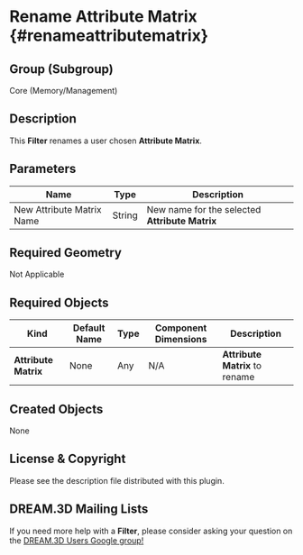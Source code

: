 Rename Attribute Matrix {#renameattributematrix}
=============

## Group (Subgroup) ##
Core (Memory/Management)

## Description ##
This **Filter** renames a user chosen **Attribute Matrix**.

## Parameters ##
| Name | Type | Description |
|------|------| ----------- |
| New Attribute Matrix Name | String | New name for the selected **Attribute Matrix** |

## Required Geometry ##
Not Applicable

## Required Objects ##
| Kind | Default Name | Type | Component Dimensions | Description |
|------|--------------|-------------|---------|-----|
| **Attribute Matrix** | None | Any | N/A | **Attribute Matrix** to rename |

## Created Objects ##
None

## License & Copyright ##

Please see the description file distributed with this plugin.

## DREAM.3D Mailing Lists ##

If you need more help with a **Filter**, please consider asking your question on the [DREAM.3D Users Google group!](https://groups.google.com/forum/?hl=en#!forum/dream3d-users)


